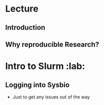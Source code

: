 # Lecture

## Introduction

## Why reproducible Research?

# Intro to Slurm :lab:
<!-- TODO -->

## Logging into Sysbio

- Just to get any issues out of the way
